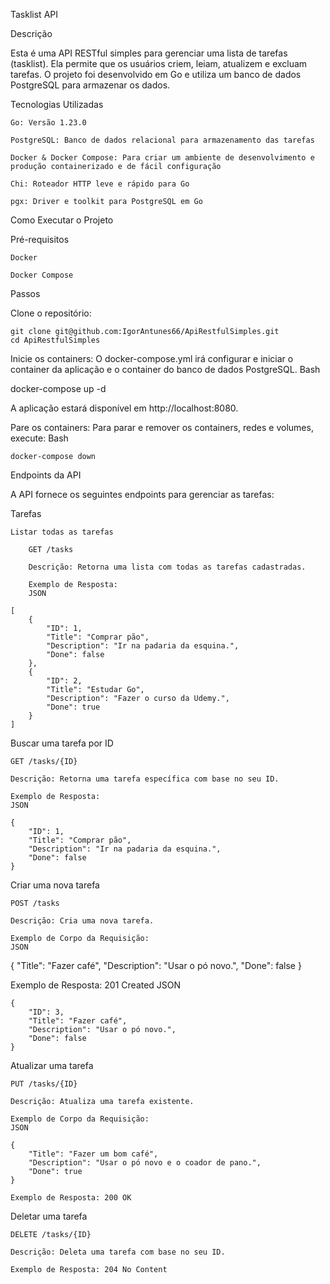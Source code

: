 Tasklist API

Descrição

Esta é uma API RESTful simples para gerenciar uma lista de tarefas (tasklist). Ela permite que os usuários criem, leiam, atualizem e excluam tarefas. O projeto foi desenvolvido em Go e utiliza um banco de dados PostgreSQL para armazenar os dados.

Tecnologias Utilizadas

    Go: Versão 1.23.0

    PostgreSQL: Banco de dados relacional para armazenamento das tarefas

    Docker & Docker Compose: Para criar um ambiente de desenvolvimento e produção containerizado e de fácil configuração

    Chi: Roteador HTTP leve e rápido para Go

    pgx: Driver e toolkit para PostgreSQL em Go

Como Executar o Projeto

Pré-requisitos

    Docker

    Docker Compose

Passos

Clone o repositório:

    git clone git@github.com:IgorAntunes66/ApiRestfulSimples.git
    cd ApiRestfulSimples

Inicie os containers:
O docker-compose.yml irá configurar e iniciar o container da aplicação e o container do banco de dados PostgreSQL.
Bash

docker-compose up -d

A aplicação estará disponível em http://localhost:8080.

Pare os containers:
Para parar e remover os containers, redes e volumes, execute:
Bash

    docker-compose down

Endpoints da API

A API fornece os seguintes endpoints para gerenciar as tarefas:

Tarefas

    Listar todas as tarefas

        GET /tasks

        Descrição: Retorna uma lista com todas as tarefas cadastradas.

        Exemplo de Resposta:
        JSON

    [
        {
            "ID": 1,
            "Title": "Comprar pão",
            "Description": "Ir na padaria da esquina.",
            "Done": false
        },
        {
            "ID": 2,
            "Title": "Estudar Go",
            "Description": "Fazer o curso da Udemy.",
            "Done": true
        }
    ]

Buscar uma tarefa por ID

    GET /tasks/{ID}

    Descrição: Retorna uma tarefa específica com base no seu ID.

    Exemplo de Resposta:
    JSON

    {
        "ID": 1,
        "Title": "Comprar pão",
        "Description": "Ir na padaria da esquina.",
        "Done": false
    }

Criar uma nova tarefa

    POST /tasks

    Descrição: Cria uma nova tarefa.

    Exemplo de Corpo da Requisição:
    JSON

{
    "Title": "Fazer café",
    "Description": "Usar o pó novo.",
    "Done": false
}

Exemplo de Resposta: 201 Created
JSON

    {
        "ID": 3,
        "Title": "Fazer café",
        "Description": "Usar o pó novo.",
        "Done": false
    }

Atualizar uma tarefa

    PUT /tasks/{ID}

    Descrição: Atualiza uma tarefa existente.

    Exemplo de Corpo da Requisição:
    JSON

    {
        "Title": "Fazer um bom café",
        "Description": "Usar o pó novo e o coador de pano.",
        "Done": true
    }

    Exemplo de Resposta: 200 OK

Deletar uma tarefa

    DELETE /tasks/{ID}

    Descrição: Deleta uma tarefa com base no seu ID.

    Exemplo de Resposta: 204 No Content